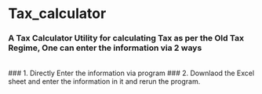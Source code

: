# Tax_calculator

### A Tax Calculator Utility for calculating Tax as per the Old Tax Regime, One can enter the information via 2 ways
<br>
### 1. Directly Enter the information via program
### 2. Downlaod the Excel sheet and enter the information in it and rerun the program.
